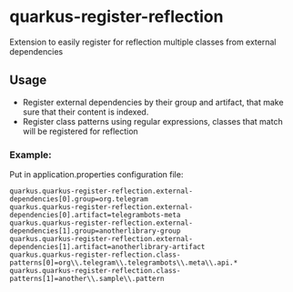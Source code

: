 # quarkus-register-reflection
Extension to easily register for reflection multiple classes from external dependencies

## Usage
- Register external dependencies by their group and artifact, that make sure that their content is indexed.
- Register class patterns using regular expressions, classes that match will be registered for reflection

### Example:
Put in application.properties configuration file:
```
quarkus.quarkus-register-reflection.external-dependencies[0].group=org.telegram
quarkus.quarkus-register-reflection.external-dependencies[0].artifact=telegrambots-meta
quarkus.quarkus-register-reflection.external-dependencies[1].group=anotherlibrary-group
quarkus.quarkus-register-reflection.external-dependencies[1].artifact=anotherlibrary-artifact
quarkus.quarkus-register-reflection.class-patterns[0]=org\\.telegram\\.telegrambots\\.meta\\.api.*
quarkus.quarkus-register-reflection.class-patterns[1]=another\\.sample\\.pattern
```
